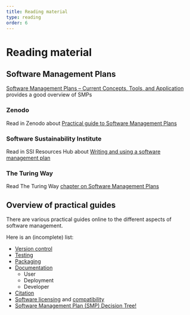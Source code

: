 ```yaml
---
title: Reading material
type: reading
order: 6
---
```


# Reading material

## Software Management Plans
[Software Management Plans – Current Concepts, Tools, and Application](https://doi.org/10.5334/dsj-2024-043) provides a good overview of SMPs

### Zenodo
Read in Zenodo about [Practical guide to Software Management Plans](https://zenodo.org/records/7589725)

### Software Sustainability Institute
Read in SSI Resources Hub about [Writing and using a software management plan](https://www.software.ac.uk/guide/writing-and-using-software-management-plan)

### The Turing Way 
Read The Turing Way [chapter on Software Management Plans](https://book.the-turing-way.org/reproducible-research/rdm/rdm-smp)

## Overview of practical guides
There are various practical guides online to the different aspects of software management.

Here is an (incomplete) list:

- [Version control](https://book.the-turing-way.org/reproducible-research/vcs/)
- [Testing](https://book.the-turing-way.org/reproducible-research/testing/testing-guidance/)
- [Packaging](https://book.the-turing-way.org/reproducible-research/renv/renv-package/)
- [Documentation](https://guide.esciencecenter.nl/#/best_practices/documentation)
  - User
  - Deployment
  - Developer
- [Citation](https://book.the-turing-way.org/communication/citable/citable-cff/)
- [Software licensing](https://book.the-turing-way.org/reproducible-research/licensing/) and [compatibility](https://book.the-turing-way.org/reproducible-research/licensing/licensing-compatibility/)
- [Software Management Plan (SMP) Decision Tree!](https://smp.research.software/)
